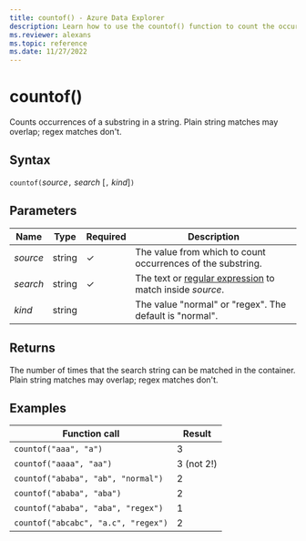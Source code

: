 ```yaml
---
title: countof() - Azure Data Explorer
description: Learn how to use the countof() function to count the occurrences of a substring in a string.
ms.reviewer: alexans
ms.topic: reference
ms.date: 11/27/2022
---
```

# countof()

Counts occurrences of a substring in a string. Plain string matches may overlap; regex matches don't.

## Syntax

`countof(`*source*`,` *search* [`,` *kind*]`)`

## Parameters

| Name | Type | Required | Description |
|--|--|--|--|
| *source* | string | &check; | The value from which to count occurrences of the substring. |
| *search* | string | &check; | The text or [regular expression](./re2.md) to match inside *source*. |
| *kind* | string | | The value "normal" or "regex". The default is "normal". |

## Returns

The number of times that the search string can be matched in the container. Plain string matches may overlap; regex matches don't.

## Examples

|Function call|Result|
|---|---
|`countof("aaa", "a")`| 3
|`countof("aaaa", "aa")`| 3 (not 2!)
|`countof("ababa", "ab", "normal")`| 2
|`countof("ababa", "aba")`| 2
|`countof("ababa", "aba", "regex")`| 1
|`countof("abcabc", "a.c", "regex")`| 2
